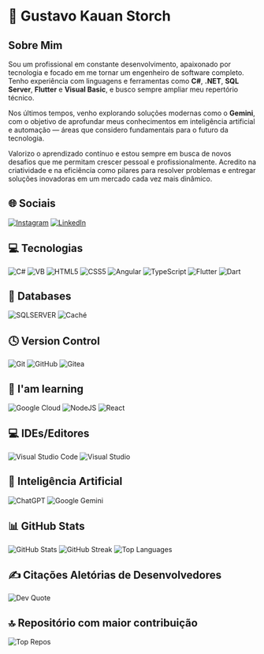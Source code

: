 # 🌟 Gustavo Kauan Storch

## Sobre Mim

Sou um profissional em constante desenvolvimento, apaixonado por tecnologia e focado em me tornar um engenheiro de software completo. Tenho experiência com linguagens e ferramentas como **C#**, **.NET**, **SQL Server**, **Flutter** e **Visual Basic**, e busco sempre ampliar meu repertório técnico.

Nos últimos tempos, venho explorando soluções modernas como o **Gemini**, com o objetivo de aprofundar meus conhecimentos em inteligência artificial e automação — áreas que considero fundamentais para o futuro da tecnologia.

Valorizo o aprendizado contínuo e estou sempre em busca de novos desafios que me permitam crescer pessoal e profissionalmente. Acredito na criatividade e na eficiência como pilares para resolver problemas e entregar soluções inovadoras em um mercado cada vez mais dinâmico.

## 🌐 Sociais
[![Instagram](https://img.shields.io/badge/Instagram-%23E4405F.svg?style=for-the-badge&logo=Instagram&logoColor=white)](https://www.instagram.com/guh_storch?igsh=aHk4dGk5aHR5OWUw&utm_source=qr)
[![LinkedIn](https://img.shields.io/badge/linkedin-%230077B5.svg?style=for-the-badge&logo=linkedin&logoColor=white)](https://www.linkedin.com/in/gustavo-kauan-storch-042595236?utm_source=share&utm_campaign=share_via&utm_content=profile&utm_medium=ios_app) 

## 💻 Tecnologias
![C#](https://img.shields.io/badge/C%23-512BD4.svg?style=for-the-badge&logo=dotnet&logoColor=white) 
![VB](https://img.shields.io/badge/Visual%20Basic-68217A.svg?style=for-the-badge&logo=visualstudio&logoColor=white)
![HTML5](https://img.shields.io/badge/html5-%23E34F26.svg?style=for-the-badge&logo=html5&logoColor=white) 
![CSS5](https://img.shields.io/badge/css3-%231572B6.svg?style=for-the-badge&logo=css3&logoColor=white) 
![Angular](https://img.shields.io/badge/Angular-DD0031.svg?style=for-the-badge&logo=angular&logoColor=white)
![TypeScript](https://img.shields.io/badge/TypeScript-3178C6.svg?style=for-the-badge&logo=typescript&logoColor=white) 
![Flutter](https://img.shields.io/badge/Flutter-02569B.svg?style=for-the-badge&logo=flutter&logoColor=white)
![Dart](https://img.shields.io/badge/Dart-0175C2.svg?style=for-the-badge&logo=dart&logoColor=white)

## 💾 Databases
![SQLSERVER](https://img.shields.io/badge/SQL%20Server-CC2927.svg?style=for-the-badge&logo=microsoftsqlserver&logoColor=white)
![Caché](https://img.shields.io/badge/InterSystems%20Cach%C3%A9-6D8A3C.svg?style=for-the-badge&logo=interSystems&logoColor=white)

## 🕓 Version Control
![Git](https://img.shields.io/badge/git-000.svg?style=for-the-badge&logo=git&logoColor=white)
![GitHub](https://img.shields.io/badge/github-%23121011.svg?style=for-the-badge&logo=github&logoColor=white)
![Gitea](https://img.shields.io/badge/Gitea-000000.svg?style=for-the-badge&logo=gitea&logoColor=white)

## 💾 I'am learning

![Google Cloud](https://img.shields.io/badge/GoogleCloud-%234285F4.svg?style=for-the-badge&logo=google-cloud&logoColor=white)
![NodeJS](https://img.shields.io/badge/node.js-6DA55F?style=for-the-badge&logo=node.js&logoColor=white)
![React](https://img.shields.io/badge/react-%2320232a.svg?style=for-the-badge&logo=react&logoColor=%2361DAFB)

## 💻 IDEs/Editores

![Visual Studio Code](https://img.shields.io/badge/Visual%20Studio%20Code-0078d7.svg?style=for-the-badge&logo=visual-studio-code&logoColor=white)
![Visual Studio](https://img.shields.io/badge/Visual%20Studio-5C2D91.svg?style=for-the-badge&logo=visualstudio&logoColor=white)

## 🤖 Inteligência Artificial

![ChatGPT](https://img.shields.io/badge/chatGPT-74aa9c?style=for-the-badge&logo=openai&logoColor=white)
![Google Gemini](https://img.shields.io/badge/google%20gemini-8E75B2?style=for-the-badge&logo=google%20gemini&logoColor=white)

## 📊 GitHub Stats
![GitHub Stats](https://github-readme-stats.vercel.app/api?username=gustavostorch&theme=dark&hide_border=true&count_private=true)
![GitHub Streak](https://github-readme-streak-stats.herokuapp.com/?user=GustavoStorch&theme=dark&hide_border=true)
![Top Languages](https://github-readme-stats.vercel.app/api/top-langs/?username=GustavoStorch&theme=dark&hide_border=true&layout=compact)

## ✍️ Citações Aletórias de Desenvolvedores
![Dev Quote](https://quotes-github-readme.vercel.app/api?type=horizontal&theme=radical)

## 🔝 Repositório com maior contribuição
![Top Repos](https://github-contributor-stats.vercel.app/api?username=GustavoStorch&limit=5&theme=dark)
